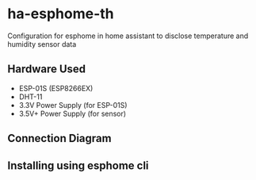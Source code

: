 # ha-esphome-th
Configuration for esphome in home assistant to disclose temperature and humidity sensor data

## Hardware Used
* ESP-01S (ESP8266EX)
* DHT-11
* 3.3V Power Supply (for ESP-01S)
* 3.5V+ Power Supply (for sensor)

## Connection Diagram

## Installing using esphome cli
